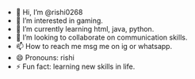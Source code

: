 - 👋 Hi, I’m @rishi0268
- 👀 I’m interested in gaming.
- 🌱 I’m currently learning html, java, python.
- 💞️ I’m looking to collaborate on communication skills.
- 📫 How to reach me msg me on ig or whatsapp.
- 😄 Pronouns: rishi
- ⚡ Fun fact: learning new skills in life.

<!---
rishi0268/rishi0268 is a ✨ special ✨ repository because its `README.md` (this file) appears on your GitHub profile.
You can click the Preview link to take a look at your changes.
--->
